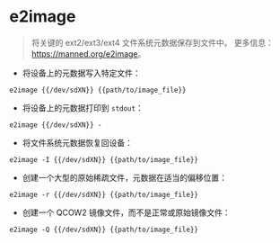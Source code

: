 # e2image

> 将关键的 ext2/ext3/ext4 文件系统元数据保存到文件中。
> 更多信息：<https://manned.org/e2image>。

- 将设备上的元数据写入特定文件：

`e2image {{/dev/sdXN}} {{path/to/image_file}}`

- 将设备上的元数据打印到 `stdout`：

`e2image {{/dev/sdXN}} -`

- 将文件系统元数据恢复回设备：

`e2image -I {{/dev/sdXN}} {{path/to/image_file}}`

- 创建一个大型的原始稀疏文件，元数据在适当的偏移位置：

`e2image -r {{/dev/sdXN}} {{path/to/image_file}}`

- 创建一个 QCOW2 镜像文件，而不是正常或原始镜像文件：

`e2image -Q {{/dev/sdXN}} {{path/to/image_file}}`